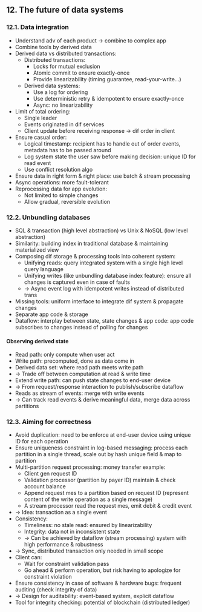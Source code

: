 ## 12. The future of data systems
### 12.1. Data integration
- Understand adv of each product -> combine to complex app
- Combine tools by derived data
- Derived data vs distributed transactions:
  - Distributed transactions:
    - Locks for mutual exclusion
    - Atomic commit to ensure exactly-once
    - Provide linearizability (timing guarantee, read-your-write…)
  - Derived data systems:
    - Use a log for ordering
    - Use deterministic retry & idempotent to ensure exactly-once
    - Async: no linearizability
- Limit of total ordering:
  - Single leader
  - Events originated in dif services
  - Client update before receiving response -> dif order in client
- Ensure casual order:
  - Logical timestamp: recipient has to handle out of order events, metadata has to be passed around
  - Log system state the user saw before making decision: unique ID for read event
  - Use conflict resolution algo
- Ensure data in right form & right place: use batch & stream processing
- Async operations: more fault-tolerant
- Reprocessing data for app evolution:
  - Not limited to simple changes
  - Allow gradual, reversible evolution
### 12.2. Unbundling databases
- SQL & transaction (high level abstraction) vs Unix & NoSQL (low level abstraction)
- Similarity: building index in traditional database & maintaining materialized view
- Composing dif storage & processing tools into coherent system:
  - Unifying reads: query integrated system with a single high level query language
  - Unifying writes (like unbundling database index feature): ensure all changes is captured even in case of faults 
  - -> Async event log with idempotent writes instead of distributed trans
- Missing tools: uniform interface to integrate dif system & propagate changes
- Separate app code & storage
- Dataflow: interplay between state, state changes & app code: app code subscribes to changes instead of polling for changes
#### Observing derived state
- Read path: only compute when user act
- Write path: precomputed, done as data come in
- Derived data set: where read path meets write path 
- -> Trade off between computation at read & write time
- Extend write path: can push state changes to end-user device 
- -> From request/response interaction to publish/subscribe dataflow
- Reads as stream of events: merge with write events 
- -> Can track read events & derive meaningful data, merge data across partitions
### 12.3. Aiming for correctness
- Avoid duplication: need to be enforce at end-user device using unique ID for each operation
- Ensure uniqueness constraint in log-based messaging: process each partition in a single thread, scale out by hash unique field & map to partition
- Multi-partition request processing: money transfer example:
  - Client gen request ID
  - Validation processor (partition by payer ID) maintain & check account balance
  - Append request mes to a partition based on request ID (represent content of the write operation as a single message)
  - A stream processor read the request mes, emit debit & credit event 
- -> Idea: transaction as a single event
- Consistency:
  - Timeliness: no stale read: ensured by linearizability
  - Integrity: data not in inconsistent state
  - -> Can be achieved by dataflow (stream processing) system with high performance & robustness 
- -> Sync, distributed transaction only needed in small scope
- Client can:
  - Wait for constraint validation pass
  - Go ahead & perform operation, but risk having to apologize for constraint violation
- Ensure consistency in case of software & hardware bugs: frequent auditing (check integrity of data)
- -> Design for auditability: event-based system, explicit dataflow
- Tool for integrity checking: potential of blockchain (distributed ledger)

